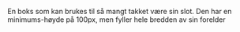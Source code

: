 En boks som kan brukes til så mangt takket være sin slot. Den har en minimums-høyde på 100px, men fyller hele bredden av sin forelder

```[import](./../../examples/InfoBoxExample.vue)
```
